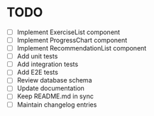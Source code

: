 # TODO

- [ ] Implement ExerciseList component
- [ ] Implement ProgressChart component
- [ ] Implement RecommendationList component
- [ ] Add unit tests
- [ ] Add integration tests
- [ ] Add E2E tests
- [ ] Review database schema
- [ ] Update documentation
- [ ] Keep README.md in sync
- [ ] Maintain changelog entries
